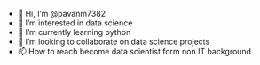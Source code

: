 - 👋 Hi, I’m @pavanm7382
- 👀 I’m interested in data science 
- 🌱 I’m currently learning python
- 💞️ I’m looking to collaborate on data science projects
- 📫 How to reach become data scientist form non IT background

<!---
pavanm7382/pavanm7382 is a ✨ special ✨ repository because its `README.md` (this file) appears on your GitHub profile.
You can click the Preview link to take a look at your changes.
--->
